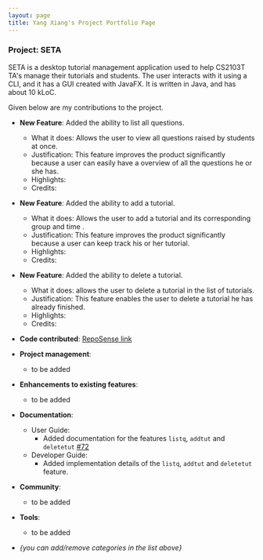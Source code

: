 ```yaml
---
layout: page
title: Yang Xiang's Project Portfolio Page
---
```


### Project: SETA

SETA is a desktop tutorial management application used to help CS2103T TA's manage their tutorials and students. The user interacts with it using a CLI, and it has a GUI created with JavaFX. It is written in Java, and has about 10 kLoC.

Given below are my contributions to the project.

* **New Feature**: Added the ability to list all questions.
  * What it does: Allows the user to view all questions raised by students at once.
  * Justification: This feature improves the product significantly because a user can easily have a overview of all the questions he or she has.
  * Highlights: 
  * Credits:
  
* **New Feature**: Added the ability to add a tutorial.
    * What it does: Allows the user to add a tutorial and its corresponding group and time .
    * Justification: This feature improves the product significantly because a user can keep track his or her tutorial.
    * Highlights: 
    * Credits: 

* **New Feature**: Added the ability to delete a tutorial.
  * What it does: allows the user to delete a tutorial in the list of tutorials.
  * Justification: This feature enables the user to delete a tutorial he has already finished.
  * Highlights:
  * Credits:



* **Code contributed**: [RepoSense link]()

* **Project management**:
    * to be added

* **Enhancements to existing features**:
    * to be added

* **Documentation**:
    * User Guide:
        * Added documentation for the features `listq`, `addtut` and `deletetut` [\#72]()
    * Developer Guide:
        * Added implementation details of the `listq`, `addtut` and `deletetut` feature.

* **Community**:
  * to be added

* **Tools**:
  * to be added

* _{you can add/remove categories in the list above}_
